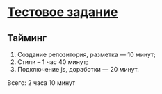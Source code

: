 # [Тестовое задание](https://shalfey41.github.io/starline-test)

## Тайминг
1. Создание репозитория, разметка — 10 минут;
2. Стили – 1 час 40 минут;
3. Подключение js, доработки — 20 минут.

Всего: 2 часа 10 минут
